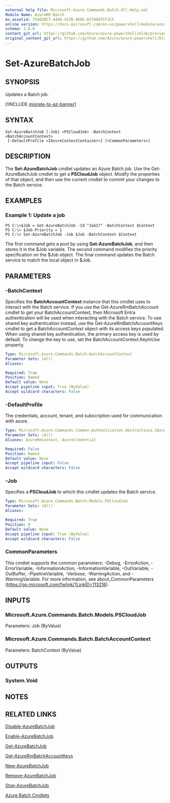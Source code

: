 ```yaml
---
external help file: Microsoft.Azure.Commands.Batch.dll-Help.xml
Module Name: AzureRM.Batch
ms.assetid: 75483BC7-440A-437B-9EDE-D270D87CF3C5
online version: https://docs.microsoft.com/en-us/powershell/module/azurerm.batch/set-azurebatchjob
schema: 2.0.0
content_git_url: https://github.com/Azure/azure-powershell/blob/preview/src/ResourceManager/AzureBatch/Commands.Batch/help/Set-AzureBatchJob.md
original_content_git_url: https://github.com/Azure/azure-powershell/blob/preview/src/ResourceManager/AzureBatch/Commands.Batch/help/Set-AzureBatchJob.md
---
```


# Set-AzureBatchJob

## SYNOPSIS
Updates a Batch job.

[!INCLUDE [migrate-to-az-banner](../../includes/migrate-to-az-banner.md)]

## SYNTAX

```
Set-AzureBatchJob [-Job] <PSCloudJob> -BatchContext <BatchAccountContext>
 [-DefaultProfile <IAzureContextContainer>] [<CommonParameters>]
```

## DESCRIPTION
The **Set-AzureBatchJob** cmdlet updates an Azure Batch job.
Use the Get-AzureBatchJob cmdlet to get a **PSCloudJob** object.
Modify the properties of that object, and then use the current cmdlet to commit your changes to the Batch service.

## EXAMPLES

### Example 1: Update a job
```
PS C:\>$Job = Get-AzureBatchJob -Id "Job17" -BatchContext $Context
PS C:\> $Job.Priority = 1
PS C:\> Set-AzureBatchJob -Job $Job -BatchContext $Context
```

The first command gets a pool by using **Get-AzureBatchJob**, and then stores it in the $Job variable.
The second command modifies the priority specification on the $Job object.
The final command updates the Batch service to match the local object in $Job.

## PARAMETERS

### -BatchContext
Specifies the **BatchAccountContext** instance that this cmdlet uses to interact with the Batch service.
If you use the Get-AzureRmBatchAccount cmdlet to get your BatchAccountContext, then Microsoft Entra authentication will be used when interacting with the Batch service. To use shared key authentication instead, use the Get-AzureRmBatchAccountKeys cmdlet to get a BatchAccountContext object with its access keys populated. When using shared key authentication, the primary access key is used by default. To change the key to use, set the BatchAccountContext.KeyInUse property.

```yaml
Type: Microsoft.Azure.Commands.Batch.BatchAccountContext
Parameter Sets: (All)
Aliases:

Required: True
Position: Named
Default value: None
Accept pipeline input: True (ByValue)
Accept wildcard characters: False
```

### -DefaultProfile
The credentials, account, tenant, and subscription used for communication with azure.

```yaml
Type: Microsoft.Azure.Commands.Common.Authentication.Abstractions.IAzureContextContainer
Parameter Sets: (All)
Aliases: AzureRmContext, AzureCredential

Required: False
Position: Named
Default value: None
Accept pipeline input: False
Accept wildcard characters: False
```

### -Job
Specifies a **PSCloudJob** to which this cmdlet updates the Batch service.

```yaml
Type: Microsoft.Azure.Commands.Batch.Models.PSCloudJob
Parameter Sets: (All)
Aliases:

Required: True
Position: 0
Default value: None
Accept pipeline input: True (ByValue)
Accept wildcard characters: False
```

### CommonParameters
This cmdlet supports the common parameters: -Debug, -ErrorAction, -ErrorVariable, -InformationAction, -InformationVariable, -OutVariable, -OutBuffer, -PipelineVariable, -Verbose, -WarningAction, and -WarningVariable. For more information, see about_CommonParameters (https://go.microsoft.com/fwlink/?LinkID=113216).

## INPUTS

### Microsoft.Azure.Commands.Batch.Models.PSCloudJob
Parameters: Job (ByValue)

### Microsoft.Azure.Commands.Batch.BatchAccountContext
Parameters: BatchContext (ByValue)

## OUTPUTS

### System.Void

## NOTES

## RELATED LINKS

[Disable-AzureBatchJob](./Disable-AzureBatchJob.md)

[Enable-AzureBatchJob](./Enable-AzureBatchJob.md)

[Get-AzureBatchJob](./Get-AzureBatchJob.md)

[Get-AzureRmBatchAccountKeys](./Get-AzureRmBatchAccountKeys.md)

[New-AzureBatchJob](./New-AzureBatchJob.md)

[Remove-AzureBatchJob](./Remove-AzureBatchJob.md)

[Stop-AzureBatchJob](./Stop-AzureBatchJob.md)

[Azure Batch Cmdlets](./AzureRM.Batch.md)
